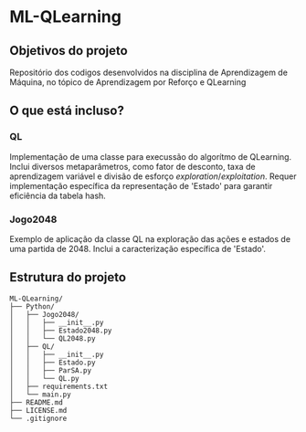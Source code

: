 # ML-QLearning

## Objetivos do projeto

Repositório dos codigos desenvolvidos na disciplina de Aprendizagem de Máquina, no tópico de Aprendizagem por Reforço e QLearning

## O que está incluso?

### QL

Implementação de uma classe para execussão do algorítmo de QLearning. Inclui diversos metaparâmetros, como fator de desconto, taxa de aprendizagem variável e divisão de esforço *exploration*/*exploitation*. Requer implementação específica da representação de 'Estado' para garantir eficiência da tabela hash.

### Jogo2048

Exemplo de aplicação da classe QL na exploração das ações e estados de uma partida de 2048. Inclui a caracterização específica de 'Estado'.

## Estrutura do projeto

```text
ML-QLearning/
├── Python/
│   ├── Jogo2048/
│   │   ├── __init__.py
│   │   ├── Estado2048.py
│   │   └── QL2048.py
│   ├── QL/
│   │   ├── __init__.py
│   │   ├── Estado.py
│   │   ├── ParSA.py
│   │   └── QL.py
│   ├── requirements.txt
│   └── main.py
├── README.md
├── LICENSE.md
└── .gitignore
```